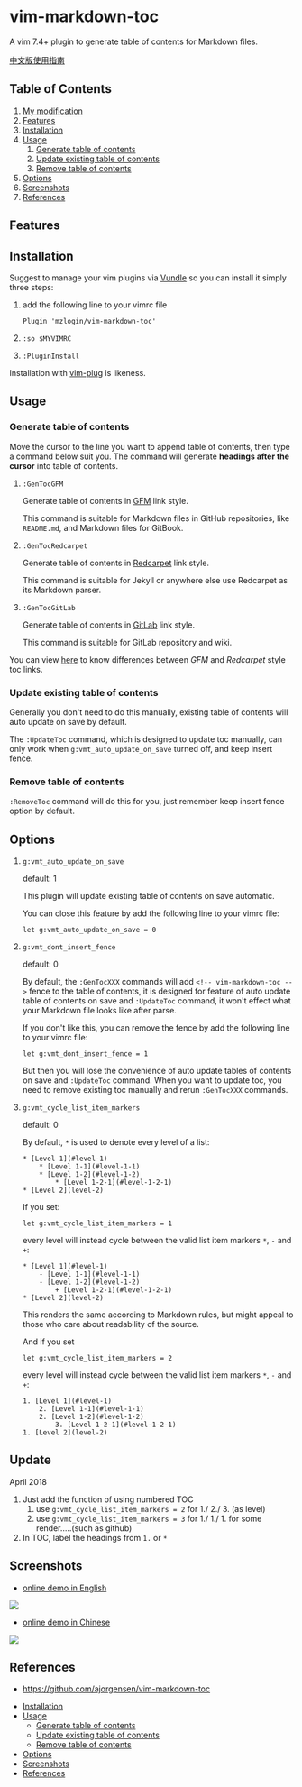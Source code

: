 # vim-markdown-toc
A vim 7.4+ plugin to generate table of contents for Markdown files.

[中文版使用指南][7]
## Table of Contents
<!-- vim-markdown-toc GFM -->

1. [My modification](#my-modification)
1. [Features](#features)
1. [Installation](#installation)
1. [Usage](#usage)
	1. [Generate table of contents](#generate-table-of-contents)
	1. [Update existing table of contents](#update-existing-table-of-contents)
	1. [Remove table of contents](#remove-table-of-contents)
1. [Options](#options)
1. [Screenshots](#screenshots)
1. [References](#references)

<!-- vim-markdown-toc -->
## Features
## Installation

Suggest to manage your vim plugins via [Vundle][4] so you can install it simply three steps:

1. add the following line to your vimrc file

    ```
    Plugin 'mzlogin/vim-markdown-toc'
    ```

2. `:so $MYVIMRC`

3. `:PluginInstall`

Installation with [vim-plug][8] is likeness.

## Usage

### Generate table of contents

Move the cursor to the line you want to append table of contents, then type a command below suit you. The command will generate **headings after the cursor** into table of contents.

1. `:GenTocGFM`

    Generate table of contents in [GFM][2] link style.

    This command is suitable for Markdown files in GitHub repositories, like `README.md`, and Markdown files for GitBook.

2. `:GenTocRedcarpet`

    Generate table of contents in [Redcarpet][3] link style.

    This command is suitable for Jekyll or anywhere else use Redcarpet as its Markdown parser.

3. `:GenTocGitLab`

    Generate table of contents in [GitLab][9] link style.

    This command is suitable for GitLab repository and wiki.

You can view [here][1] to know differences between *GFM* and *Redcarpet* style toc links.

### Update existing table of contents

Generally you don't need to do this manually, existing table of contents will auto update on save by default.

The `:UpdateToc` command, which is designed to update toc manually, can only work when `g:vmt_auto_update_on_save` turned off, and keep insert fence.

### Remove table of contents

`:RemoveToc` command will do this for you, just remember keep insert fence option by default.

## Options

1. `g:vmt_auto_update_on_save`

   default: 1

   This plugin will update existing table of contents on save automatic.

   You can close this feature by add the following line to your vimrc file:

   ```viml
   let g:vmt_auto_update_on_save = 0
   ```

2. `g:vmt_dont_insert_fence`

   default: 0

   By default, the `:GenTocXXX` commands will add `<!-- vim-markdown-toc -->` fence to the table of contents, it is designed for feature of auto update table of contents on save and `:UpdateToc` command, it won't effect what your Markdown file looks like after parse.

   If you don't like this, you can remove the fence by add the following line to your vimrc file:

   ```viml
   let g:vmt_dont_insert_fence = 1
   ```

   But then you will lose the convenience of auto update tables of contents on save and `:UpdateToc` command. When you want to update toc, you need to remove existing toc manually and rerun `:GenTocXXX` commands.

3. `g:vmt_cycle_list_item_markers`

   default: 0

   By default, `*` is used to denote every level of a list:

   ```
   * [Level 1](#level-1)
       * [Level 1-1](#level-1-1)
       * [Level 1-2](#level-1-2)
           * [Level 1-2-1](#level-1-2-1)
   * [Level 2](level-2)
   ```

   If you set:

   ```viml
   let g:vmt_cycle_list_item_markers = 1
   ```

   every level will instead cycle between the valid list item markers `*`, `-` and `+`:

   ```
   * [Level 1](#level-1)
       - [Level 1-1](#level-1-1)
       - [Level 1-2](#level-1-2)
           + [Level 1-2-1](#level-1-2-1)
   * [Level 2](level-2)
   ```

   This renders the same according to Markdown rules, but might appeal to those who care about readability of the source.

	 And if you set 
   ```viml
   let g:vmt_cycle_list_item_markers = 2
   ```
   every level will instead cycle between the valid list item markers `*`, `-` and `+`:

   ```
   1. [Level 1](#level-1)
       2. [Level 1-1](#level-1-1)
       2. [Level 1-2](#level-1-2)
           3. [Level 1-2-1](#level-1-2-1)
   1. [Level 2](level-2)
   ```

## Update

April 2018

1. Just add the function of using numbered TOC
	1. use `g:vmt_cycle_list_item_markers = 2` for 1./ 2./ 3. (as level)
	1. use `g:vmt_cycle_list_item_markers = 3` for 1./ 1./ 1. for some render.....(such as github)
2. In TOC, label the headings from `1.` or `*`


## Screenshots

* [online demo in English][5]

![](./screenshots/english.gif)

* [online demo in Chinese][6]

![](./screenshots/chinese.gif)

## References

* <https://github.com/ajorgensen/vim-markdown-toc>

[1]: http://mazhuang.org/2015/12/05/diff-between-gfm-and-redcarpet/
[2]: https://help.github.com/articles/github-flavored-markdown/
[3]: https://github.com/vmg/redcarpet
[4]: http://github.com/VundleVim/Vundle.Vim
[5]: https://github.com/mzlogin/chinese-copywriting-guidelines/blob/Simplified/README.en.md
[6]: https://github.com/mzlogin/awesome-adb
[7]: http://mazhuang.org/2015/12/19/vim-markdown-toc/
[8]: https://github.com/junegunn/vim-plug
[9]: https://docs.gitlab.com/ee/user/markdown.html
<!-- vim-markdown-toc GFM -->

* [Installation](#installation)
* [Usage](#usage)
	* [Generate table of contents](#generate-table-of-contents)
	* [Update existing table of contents](#update-existing-table-of-contents)
	* [Remove table of contents](#remove-table-of-contents)
* [Options](#options)
* [Screenshots](#screenshots)
* [References](#references)

<!-- vim-markdown-toc -->
